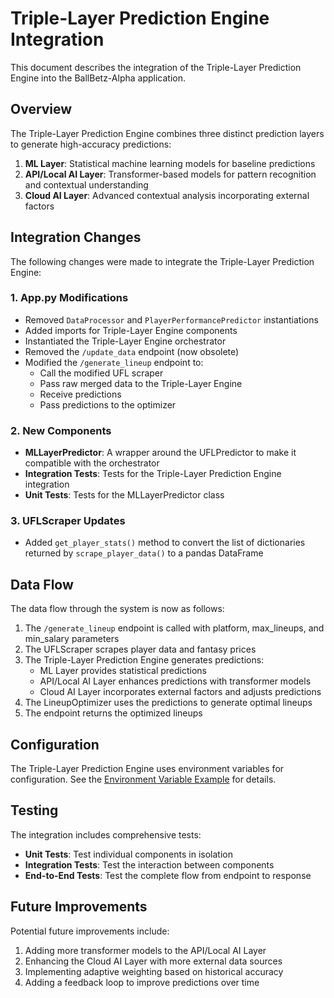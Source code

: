 # Triple-Layer Prediction Engine Integration

This document describes the integration of the Triple-Layer Prediction Engine into the BallBetz-Alpha application.

## Overview

The Triple-Layer Prediction Engine combines three distinct prediction layers to generate high-accuracy predictions:

1. **ML Layer**: Statistical machine learning models for baseline predictions
2. **API/Local AI Layer**: Transformer-based models for pattern recognition and contextual understanding
3. **Cloud AI Layer**: Advanced contextual analysis incorporating external factors

## Integration Changes

The following changes were made to integrate the Triple-Layer Prediction Engine:

### 1. App.py Modifications

- Removed `DataProcessor` and `PlayerPerformancePredictor` instantiations
- Added imports for Triple-Layer Engine components
- Instantiated the Triple-Layer Engine orchestrator
- Removed the `/update_data` endpoint (now obsolete)
- Modified the `/generate_lineup` endpoint to:
  - Call the modified UFL scraper
  - Pass raw merged data to the Triple-Layer Engine
  - Receive predictions
  - Pass predictions to the optimizer

### 2. New Components

- **MLLayerPredictor**: A wrapper around the UFLPredictor to make it compatible with the orchestrator
- **Integration Tests**: Tests for the Triple-Layer Prediction Engine integration
- **Unit Tests**: Tests for the MLLayerPredictor class

### 3. UFLScraper Updates

- Added `get_player_stats()` method to convert the list of dictionaries returned by `scrape_player_data()` to a pandas DataFrame

## Data Flow

The data flow through the system is now as follows:

1. The `/generate_lineup` endpoint is called with platform, max_lineups, and min_salary parameters
2. The UFLScraper scrapes player data and fantasy prices
3. The Triple-Layer Prediction Engine generates predictions:
   - ML Layer provides statistical predictions
   - API/Local AI Layer enhances predictions with transformer models
   - Cloud AI Layer incorporates external factors and adjusts predictions
4. The LineupOptimizer uses the predictions to generate optimal lineups
5. The endpoint returns the optimized lineups

## Configuration

The Triple-Layer Prediction Engine uses environment variables for configuration. See the [Environment Variable Example](TRIPLE_LAYER_PREDICTION_ENGINE_ENV_EXAMPLE.md) for details.

## Testing

The integration includes comprehensive tests:

- **Unit Tests**: Test individual components in isolation
- **Integration Tests**: Test the interaction between components
- **End-to-End Tests**: Test the complete flow from endpoint to response

## Future Improvements

Potential future improvements include:

1. Adding more transformer models to the API/Local AI Layer
2. Enhancing the Cloud AI Layer with more external data sources
3. Implementing adaptive weighting based on historical accuracy
4. Adding a feedback loop to improve predictions over time